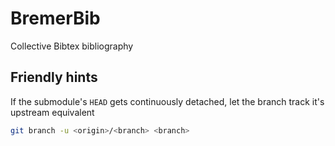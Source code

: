 # BremerBib
Collective Bibtex bibliography

## Friendly hints
If the submodule's `HEAD` gets continuously detached, let the branch track it's upstream equivalent
```sh
git branch -u <origin>/<branch> <branch>
```